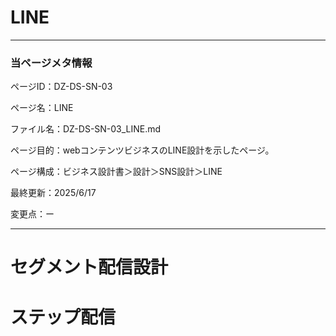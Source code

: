 # LINE

---

### 当ページメタ情報

ページID：DZ-DS-SN-03

ページ名：LINE

ファイル名：DZ-DS-SN-03_LINE.md

ページ目的：webコンテンツビジネスのLINE設計を示したページ。

ページ構成：ビジネス設計書＞設計＞SNS設計＞LINE

最終更新：2025/6/17

変更点：ー

---

# セグメント配信設計

# ステップ配信